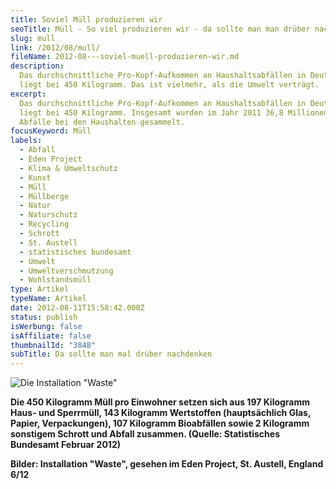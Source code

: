 ```yaml
---
title: Soviel Müll produzieren wir
seoTitle: Müll - So viel produzieren wir - da sollte man man drüber nachdenken
slug: mull
link: /2012/08/mull/
fileName: 2012-08---soviel-muell-produzieren-wir.md
description:
  Das durchschnittliche Pro-Kopf-Aufkommen an Haushaltsabfällen in Deutschland
  liegt bei 450 Kilogramm. Das ist vielmehr, als die Umwelt verträgt.
excerpt:
  Das durchschnittliche Pro-Kopf-Aufkommen an Haushaltsabfällen in Deutschland
  liegt bei 450 Kilogramm. Insgesamt wurden im Jahr 2011 36,8 Millionen Tonnen
  Abfälle bei den Haushalten gesammelt.
focusKeyword: Müll
labels:
  - Abfall
  - Eden Project
  - Klima & Umweltschutz
  - Kunst
  - Müll
  - Müllberge
  - Natur
  - Naturschutz
  - Recycling
  - Schrott
  - St. Austell
  - statistisches bundesamt
  - Umwelt
  - Umweltverschmutzung
  - Wohlstandsmüll
type: Artikel
typeName: Artikel
date: 2012-08-11T15:58:42.000Z
status: publish
isWerbung: false
isAffiliate: false
thumbnailId: "3848"
subTitle: Da sollte man mal drüber nachdenken
---
```


![Die Installation "Waste" ](http://cardamonchai.com/wp-content/uploads/2012/08/mg_0212-640x960.jpg)

<strong>

Die 450 Kilogramm Müll pro Einwohner setzen sich aus 197 Kilogramm Haus- und
Sperrmüll, 143 Kilogramm Wertstoffen (hauptsächlich Glas, Papier, Verpackungen),
107 Kilogramm Bioabfällen sowie 2 Kilogramm sonstigem Schrott und Abfall
zusammen. (Quelle: Statistisches Bundesamt Februar 2012)

Bilder: Installation "Waste", gesehen im Eden Project, St. Austell, England 6/12

&nbsp;
